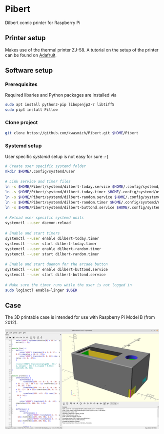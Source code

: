 # Pibert

Dilbert comic printer for Raspberry Pi

## Printer setup

Makes use of the thermal printer ZJ-58.
A tutorial on the setup of the printer can be found on [Adafruit](https://learn.adafruit.com/instant-camera-using-raspberry-pi-and-thermal-printer/system-setup).

## Software setup

### Prerequisites

Required libaries and Python packages are installed via

```bash
sudo apt install python3-pip libopenjp2-7 libtiff5
sudo pip3 install Pillow
```

### Clone project

```bash
git clone https://github.com/kwasmich/Pibert.git $HOME/Pibert
```

### Systemd setup

User specific _systemd_ setup is not easy for sure :-(

```bash
# Create user specific systemd folder
mkdir $HOME/.config/systemd/user

# Link service and timer files
ln -s $HOME/Pibert/systemd/dilbert-today.service $HOME/.config/systemd/user
ln -s $HOME/Pibert/systemd/dilbert-today.timer $HOME/.config/systemd/user
ln -s $HOME/Pibert/systemd/dilbert-random.service $HOME/.config/systemd/user
ln -s $HOME/Pibert/systemd/dilbert-random.timer $HOME/.config/systemd/user
ln -s $HOME/Pibert/systemd/dilbert-buttond.service $HOME/.config/systemd/user

# Reload user specific systemd units
systemctl --user daemon-reload

# Enable and start timers
systemctl --user enable dilbert-today.timer
systemctl --user start dilbert-today.timer
systemctl --user enable dilbert-random.timer
systemctl --user start dilbert-random.timer

# Enable and start daemon for the arcade button
systemctl --user enable dilbert-buttond.service
systemctl --user start dilbert-buttond.service

# Make sure the timer runs while the user is not logged in
sudo loginctl enable-linger $USER
```

## Case

The 3D printable case is intended for use with Raspberry Pi Model B (from 2012).

![3D printable case model](thingy/DilbertPrinter_case.png)
